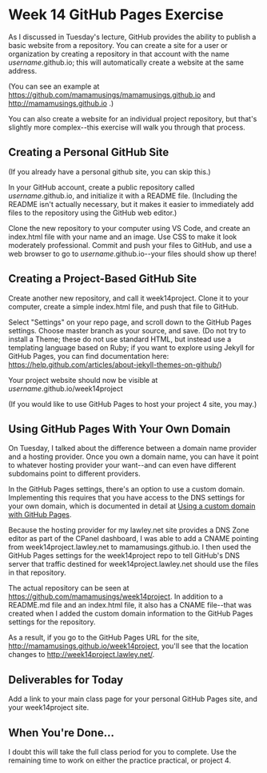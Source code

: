 # Week 14 GitHub Pages Exercise

As I discussed in Tuesday's lecture, GitHub provides the ability to publish a basic website from a repository. You can create a site for a user or organization by creating a repository in that account with the name *username*.github.io; this will automatically create a website at the same address. 

(You can see an example at https://github.com/mamamusings/mamamusings.github.io and http://mamamusings.github.io .)

You can also create a website for an individual project repository, but that's slightly more complex--this exercise will walk you through that process. 

## Creating a Personal GitHub Site
(If you already have a personal github site, you can skip this.)

In your GitHub account, create a public repository called *username*.github.io, and initialize it with a README file. (Including the README isn't actually necessary, but it makes it easier to immediately add files to the repository using the GitHub web editor.)

Clone the new repository to your computer using VS Code, and create an index.html file with your name and an image. Use CSS to make it look moderately professional. Commit and push your files to GitHub, and use a web browser to go to *username*.github.io--your files should show up there!

## Creating a Project-Based GitHub Site
Create another new repository, and call it week14project. Clone it to your computer, create a simple index.html file, and push that file to GitHub. 

Select "Settings" on your repo page, and scroll down to the GitHub Pages settings. Choose master branch as your source, and save. (Do not try to install a Theme; these do not use standard HTML, but instead use a templating language based on Ruby; if you want to explore using Jekyll for GitHub Pages, you can find documentation here: https://help.github.com/articles/about-jekyll-themes-on-github/) 

Your project website should now be visible at *username*.github.io/week14project

(If you would like to use GitHub Pages to host your project 4 site, you may.)

## Using GitHub Pages With Your Own Domain
On Tuesday, I talked about the difference between a domain name provider and a hosting provider. Once you own a domain name, you can have it point to whatever hosting provider your want--and can even have different subdomains point to different providers. 

In the GitHub Pages settings, there's an option to use a custom domain. Implementing this requires that you have access to the DNS settings for your own domain, which is documented in detail at [Using a custom domain with GitHub Pages](https://help.github.com/articles/using-a-custom-domain-with-github-pages/). 

Because the hosting provider for my lawley.net site provides a DNS Zone editor as part of the CPanel dashboard, I was able to add a CNAME pointing from week14project.lawley.net to mamamusings.github.io. I then used the GitHub Pages settings for the week14project repo to tell GitHub's DNS server that traffic destined for week14project.lawley.net should use the files in that repository. 

The actual repository can be seen at https://github.com/mamamusings/week14project. In addition to  a README.md file and an index.html file, it also has a CNAME file--that was created when I added the custom domain information to the GitHub Pages settings for the repository. 

As a result, if you go to the GitHub Pages URL for the site, http://mamamusings.github.io/week14project, you'll see that the location changes to http://week14project.lawley.net/. 

## Deliverables for Today
Add a link to your main class page for your personal GitHub Pages site, and your week14project site. 

## When You're Done...
I doubt this will take the full class period for you to complete. Use the remaining time to work on either the practice practical, or project 4. 